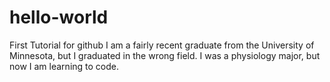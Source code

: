 # hello-world
First Tutorial for github
I am a fairly recent graduate from the University of Minnesota, but I graduated in the wrong field. I was a physiology major, but now I am learning to code. 
